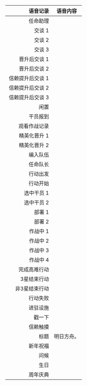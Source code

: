 | <div style="width:130px">语音记录</div> | 语音内容  |
| ----------------------------------: | ----- |
|                                任命助理 |       |
|                                交谈 1 |       |
|                                交谈 2 |       |
|                                交谈 3 |       |
|                             晋升后交谈 1 |       |
|                             晋升后交谈 2 |       |
|                           信赖提升后交谈 1 |       |
|                           信赖提升后交谈 2 |       |
|                           信赖提升后交谈 3 |       |
|                                  闲置 |       |
|                                干员报到 |       |
|                              观看作战记录 |       |
|                             精英化晋升 1 |       |
|                             精英化晋升 2 |       |
|                                编入队伍 |       |
|                                任命队长 |       |
|                                行动出发 |       |
|                                行动开始 |       |
|                              选中干员 1 |       |
|                              选中干员 2 |       |
|                                部署 1 |       |
|                                部署 2 |       |
|                               作战中 1 |       |
|                               作战中 2 |       |
|                               作战中 3 |       |
|                               作战中 4 |       |
|                              完成高难行动 |       |
|                              3星结束行动 |       |
|                             非3星结束行动 |       |
|                                行动失败 |       |
|                                进驻设施 |       |
|                                 戳一下 |       |
|                                信赖触摸 |       |
|                                  标题 | 明日方舟。 |
|                                新年祝福 |       |
|                                  问候 |       |
|                                  生日 |       |
|                                周年庆典 |       |
